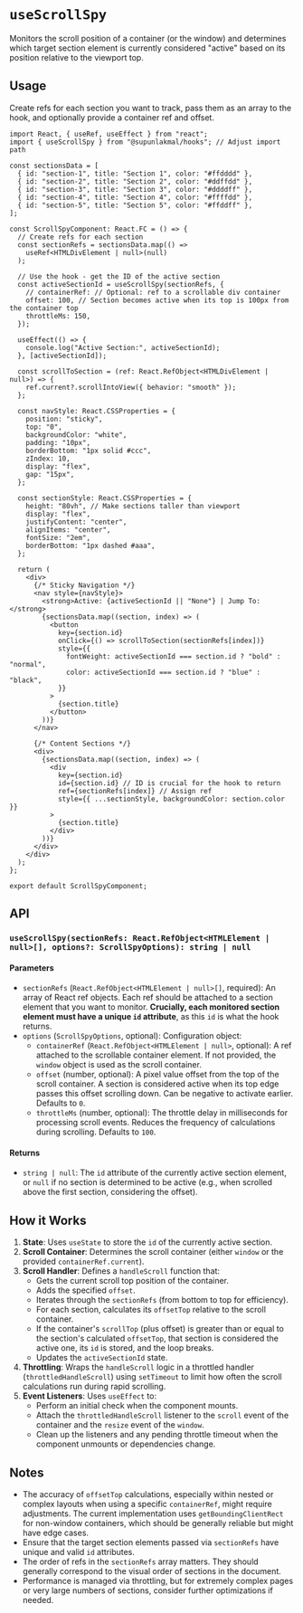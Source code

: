 # `useScrollSpy`

Monitors the scroll position of a container (or the window) and determines which target section element is currently considered "active" based on its position relative to the viewport top.

## Usage

Create refs for each section you want to track, pass them as an array to the hook, and optionally provide a container ref and offset.

```tsx
import React, { useRef, useEffect } from "react";
import { useScrollSpy } from "@supunlakmal/hooks"; // Adjust import path

const sectionsData = [
  { id: "section-1", title: "Section 1", color: "#ffdddd" },
  { id: "section-2", title: "Section 2", color: "#ddffdd" },
  { id: "section-3", title: "Section 3", color: "#ddddff" },
  { id: "section-4", title: "Section 4", color: "#ffffdd" },
  { id: "section-5", title: "Section 5", color: "#ffddff" },
];

const ScrollSpyComponent: React.FC = () => {
  // Create refs for each section
  const sectionRefs = sectionsData.map(() =>
    useRef<HTMLDivElement | null>(null)
  );

  // Use the hook - get the ID of the active section
  const activeSectionId = useScrollSpy(sectionRefs, {
    // containerRef: // Optional: ref to a scrollable div container
    offset: 100, // Section becomes active when its top is 100px from the container top
    throttleMs: 150,
  });

  useEffect(() => {
    console.log("Active Section:", activeSectionId);
  }, [activeSectionId]);

  const scrollToSection = (ref: React.RefObject<HTMLDivElement | null>) => {
    ref.current?.scrollIntoView({ behavior: "smooth" });
  };

  const navStyle: React.CSSProperties = {
    position: "sticky",
    top: "0",
    backgroundColor: "white",
    padding: "10px",
    borderBottom: "1px solid #ccc",
    zIndex: 10,
    display: "flex",
    gap: "15px",
  };

  const sectionStyle: React.CSSProperties = {
    height: "80vh", // Make sections taller than viewport
    display: "flex",
    justifyContent: "center",
    alignItems: "center",
    fontSize: "2em",
    borderBottom: "1px dashed #aaa",
  };

  return (
    <div>
      {/* Sticky Navigation */}
      <nav style={navStyle}>
        <strong>Active: {activeSectionId || "None"} | Jump To:</strong>
        {sectionsData.map((section, index) => (
          <button
            key={section.id}
            onClick={() => scrollToSection(sectionRefs[index])}
            style={{
              fontWeight: activeSectionId === section.id ? "bold" : "normal",
              color: activeSectionId === section.id ? "blue" : "black",
            }}
          >
            {section.title}
          </button>
        ))}
      </nav>

      {/* Content Sections */}
      <div>
        {sectionsData.map((section, index) => (
          <div
            key={section.id}
            id={section.id} // ID is crucial for the hook to return
            ref={sectionRefs[index]} // Assign ref
            style={{ ...sectionStyle, backgroundColor: section.color }}
          >
            {section.title}
          </div>
        ))}
      </div>
    </div>
  );
};

export default ScrollSpyComponent;
```

## API

### `useScrollSpy(sectionRefs: React.RefObject<HTMLElement | null>[], options?: ScrollSpyOptions): string | null`

#### Parameters

- `sectionRefs` (`React.RefObject<HTMLElement | null>[]`, required): An array of React ref objects. Each ref should be attached to a section element that you want to monitor. **Crucially, each monitored section element must have a unique `id` attribute**, as this `id` is what the hook returns.
- `options` (`ScrollSpyOptions`, optional): Configuration object:
  - `containerRef` (`React.RefObject<HTMLElement | null>`, optional): A ref attached to the scrollable container element. If not provided, the `window` object is used as the scroll container.
  - `offset` (number, optional): A pixel value offset from the top of the scroll container. A section is considered active when its top edge passes this offset scrolling down. Can be negative to activate earlier. Defaults to `0`.
  - `throttleMs` (number, optional): The throttle delay in milliseconds for processing scroll events. Reduces the frequency of calculations during scrolling. Defaults to `100`.

#### Returns

- `string | null`: The `id` attribute of the currently active section element, or `null` if no section is determined to be active (e.g., when scrolled above the first section, considering the offset).

## How it Works

1.  **State**: Uses `useState` to store the `id` of the currently active section.
2.  **Scroll Container**: Determines the scroll container (either `window` or the provided `containerRef.current`).
3.  **Scroll Handler**: Defines a `handleScroll` function that:
    - Gets the current scroll top position of the container.
    - Adds the specified `offset`.
    - Iterates through the `sectionRefs` (from bottom to top for efficiency).
    - For each section, calculates its `offsetTop` relative to the scroll container.
    - If the container's `scrollTop` (plus offset) is greater than or equal to the section's calculated `offsetTop`, that section is considered the active one, its `id` is stored, and the loop breaks.
    - Updates the `activeSectionId` state.
4.  **Throttling**: Wraps the `handleScroll` logic in a throttled handler (`throttledHandleScroll`) using `setTimeout` to limit how often the scroll calculations run during rapid scrolling.
5.  **Event Listeners**: Uses `useEffect` to:
    - Perform an initial check when the component mounts.
    - Attach the `throttledHandleScroll` listener to the `scroll` event of the container and the `resize` event of the `window`.
    - Clean up the listeners and any pending throttle timeout when the component unmounts or dependencies change.

## Notes

- The accuracy of `offsetTop` calculations, especially within nested or complex layouts when using a specific `containerRef`, might require adjustments. The current implementation uses `getBoundingClientRect` for non-window containers, which should be generally reliable but might have edge cases.
- Ensure that the target section elements passed via `sectionRefs` have unique and valid `id` attributes.
- The order of refs in the `sectionRefs` array matters. They should generally correspond to the visual order of sections in the document.
- Performance is managed via throttling, but for extremely complex pages or very large numbers of sections, consider further optimizations if needed.
